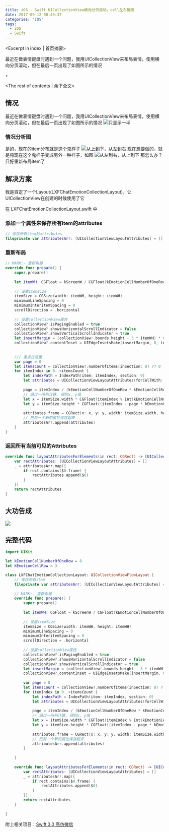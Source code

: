```yaml
---
title: iOS - Swift UICollectionView横向分页滚动，cell左右排版
date: 2017-09-12 08:49:37
categories: "iOS"
tags:
  - iOS
  - Swift
---
```


<Excerpt in index | 首页摘要> 

最近在做表情键盘时遇到一个问题，我用UICollectionView来布局表情，使用横向分页滚动，但在最后一页出现了如图所示的情况

+<!-- more -->

<The rest of contents | 余下全文>

## 情况
最近在做表情键盘时遇到一个问题，我用UICollectionView来布局表情，使用横向分页滚动，但在最后一页出现了如图所示的情况
![只显示一半](/images/2017/09/iOS-Swift-UICollectionView横向分页滚动，cell左右排版/1.png)

### 情况分析图
是的，现在的item分布就是这个鬼样子
![从上到下，从左到右](/images/2017/09/iOS-Swift-UICollectionView横向分页滚动，cell左右排版/2.jpeg)
现在想要做的，就是将现在这个鬼样子变成另外一种样子，如图
![从左到右，从上到下](/images/2017/09/iOS-Swift-UICollectionView横向分页滚动，cell左右排版/3.jpeg)
那怎么办？只好重新布局item了

## 解决方案
我是自定了一个Layout(LXFChatEmotionCollectionLayout)，让UICollectionView在创建的时候使用了它

在 LXFChatEmotionCollectionLayout.swift 中
### 添加一个属性来保存所有item的attributes
```swift
// 保存所有item的attributes
fileprivate var attributesArr: [UICollectionViewLayoutAttributes] = []
```
### 重新布局
```swift
// MARK:- 重新布局
override func prepare() {
    super.prepare()
    
    let itemWH: CGFloat = kScreenW / CGFloat(kEmotionCellNumberOfOneRow)
    
    // 设置itemSize
    itemSize = CGSize(width: itemWH, height: itemWH)
    minimumLineSpacing = 0
    minimumInteritemSpacing = 0
    scrollDirection = .horizontal
    
    // 设置collectionView属性
    collectionView?.isPagingEnabled = true
    collectionView?.showsHorizontalScrollIndicator = false
    collectionView?.showsVerticalScrollIndicator = true
    let insertMargin = (collectionView!.bounds.height - 3 * itemWH) * 0.5
    collectionView?.contentInset = UIEdgeInsetsMake(insertMargin, 0, insertMargin, 0)
    
    
    /// 重点在这里
    var page = 0
    let itemsCount = collectionView?.numberOfItems(inSection: 0) ?? 0
    for itemIndex in 0..<itemsCount {
        let indexPath = IndexPath(item: itemIndex, section: 0)
        let attributes = UICollectionViewLayoutAttributes(forCellWith: indexPath)
        
        page = itemIndex / (kEmotionCellNumberOfOneRow * kEmotionCellRow)
        // 通过一系列计算, 得到x, y值
        let x = itemSize.width * CGFloat(itemIndex % Int(kEmotionCellNumberOfOneRow)) + (CGFloat(page) * kScreenW)
        let y = itemSize.height * CGFloat((itemIndex - page * kEmotionCellRow * kEmotionCellNumberOfOneRow) / kEmotionCellNumberOfOneRow)
        
        attributes.frame = CGRect(x: x, y: y, width: itemSize.width, height: itemSize.height)
        // 把每一个新的属性保存起来
        attributesArr.append(attributes)
    }
}
```
### 返回所有当前可见的Attributes
```swift
override func layoutAttributesForElements(in rect: CGRect) -> [UICollectionViewLayoutAttributes]? {
    var rectAttributes: [UICollectionViewLayoutAttributes] = []
    _ = attributesArr.map({
        if rect.contains($0.frame) {
            rectAttributes.append($0)
        }
    })
    return rectAttributes
}
```
## 大功告成
![](/images/2017/09/iOS-Swift-UICollectionView横向分页滚动，cell左右排版/4.gif)

## 完整代码
```swift
import UIKit

let kEmotionCellNumberOfOneRow = 8
let kEmotionCellRow = 3

class LXFChatEmotionCollectionLayout: UICollectionViewFlowLayout {
    // 保存所有item
    fileprivate var attributesArr: [UICollectionViewLayoutAttributes] = []
    
    // MARK:- 重新布局
    override func prepare() {
        super.prepare()
        
        let itemWH: CGFloat = kScreenW / CGFloat(kEmotionCellNumberOfOneRow)
        
        // 设置itemSize
        itemSize = CGSize(width: itemWH, height: itemWH)
        minimumLineSpacing = 0
        minimumInteritemSpacing = 0
        scrollDirection = .horizontal
        
        // 设置collectionView属性
        collectionView?.isPagingEnabled = true
        collectionView?.showsHorizontalScrollIndicator = false
        collectionView?.showsVerticalScrollIndicator = true
        let insertMargin = (collectionView!.bounds.height - 3 * itemWH) * 0.5
        collectionView?.contentInset = UIEdgeInsetsMake(insertMargin, 0, insertMargin, 0)
        
        var page = 0
        let itemsCount = collectionView?.numberOfItems(inSection: 0) ?? 0
        for itemIndex in 0..<itemsCount {
            let indexPath = IndexPath(item: itemIndex, section: 0)
            let attributes = UICollectionViewLayoutAttributes(forCellWith: indexPath)
            
            page = itemIndex / (kEmotionCellNumberOfOneRow * kEmotionCellRow)
            // 通过一系列计算, 得到x, y值
            let x = itemSize.width * CGFloat(itemIndex % Int(kEmotionCellNumberOfOneRow)) + (CGFloat(page) * kScreenW)
            let y = itemSize.height * CGFloat((itemIndex - page * kEmotionCellRow * kEmotionCellNumberOfOneRow) / kEmotionCellNumberOfOneRow)
            
            attributes.frame = CGRect(x: x, y: y, width: itemSize.width, height: itemSize.height)
            // 把每一个新的属性保存起来
            attributesArr.append(attributes)
        }
        
    }
    
    override func layoutAttributesForElements(in rect: CGRect) -> [UICollectionViewLayoutAttributes]? {
        var rectAttributes: [UICollectionViewLayoutAttributes] = []
        _ = attributesArr.map({
            if rect.contains($0.frame) {
                rectAttributes.append($0)
            }
        })
        return rectAttributes
    }
    
}
```

附上相关项目：[Swift 3.0 高仿微信](https://github.com/LinXunFeng/LXFWeChat)

<div class="github-widget" data-repo="LinXunFeng/LXFWeChat"></div>